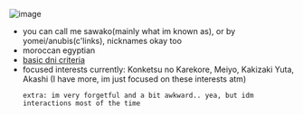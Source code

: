 ![image](https://github.com/user-attachments/assets/5bd328a7-9da6-4285-a02b-7a5775df9d1a)


- you can call me sawako(mainly what im known as), or by yomei/anubis(c'links), nicknames okay too 
- moroccan egyptian
- [basic dni criteria](https://basic-dni.crd.co/)
- focused interests currently: Konketsu no Karekore, Meiyo, Kakizaki Yuta, Akashi (I have more, im just focused on these interests atm)
  ~~~
  extra: im very forgetful and a bit awkward.. yea, but idm interactions most of the time
  ~~~
